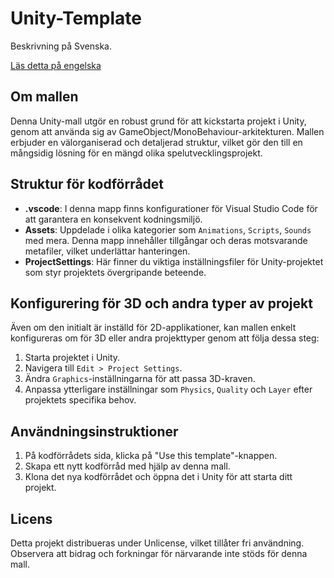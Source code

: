 # Unity-Template

Beskrivning på Svenska.

[Läs detta på engelska](./README.md)

## Om mallen

Denna Unity-mall utgör en robust grund för att kickstarta projekt i Unity, genom att använda sig av GameObject/MonoBehaviour-arkitekturen. Mallen erbjuder en välorganiserad och detaljerad struktur, vilket gör den till en mångsidig lösning för en mängd olika spelutvecklingsprojekt.

## Struktur för kodförrådet

- **.vscode**: I denna mapp finns konfigurationer för Visual Studio Code för att garantera en konsekvent kodningsmiljö.
- **Assets**: Uppdelade i olika kategorier som `Animations`, `Scripts`, `Sounds` med mera. Denna mapp innehåller tillgångar och deras motsvarande metafiler, vilket underlättar hanteringen.
- **ProjectSettings**: Här finner du viktiga inställningsfiler för Unity-projektet som styr projektets övergripande beteende.

## Konfigurering för 3D och andra typer av projekt

Även om den initialt är inställd för 2D-applikationer, kan mallen enkelt konfigureras om för 3D eller andra projekttyper genom att följa dessa steg:
1. Starta projektet i Unity.
2. Navigera till `Edit > Project Settings`.
3. Ändra `Graphics`-inställningarna för att passa 3D-kraven.
4. Anpassa ytterligare inställningar som `Physics`, `Quality` och `Layer` efter projektets specifika behov.

## Användningsinstruktioner

1. På kodförrådets sida, klicka på "Use this template"-knappen.
2. Skapa ett nytt kodförråd med hjälp av denna mall.
3. Klona det nya kodförrådet och öppna det i Unity för att starta ditt projekt.

## Licens

Detta projekt distribueras under Unlicense, vilket tillåter fri användning. Observera att bidrag och forkningar för närvarande inte stöds för denna mall.
